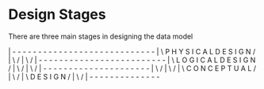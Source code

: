 # Design Stages

There are three main stages in designing the data model

|    - - - - - - - - - - - - - - - - - - - - - - - - - - - - 
|    \        P H Y S I C A L      D E S I G N             /
|     \                                                   /
|      \                                                 / 
|       - - - - - - - - - - - - - - - - - - - - - - - - -
|        \        L O G I C A L     D E S I G N        /
|         \                                           /
|          \                                         /
|           - - - - - - - - - - - - - - - - - - - - -
|            \                                     /
|             \                                   /
|              \      C O N C E P T U A L        /
|               \                               /
|                \        D E S I G N          /
|                 \                           /
|                  - - - - - - - - - - - - - -
